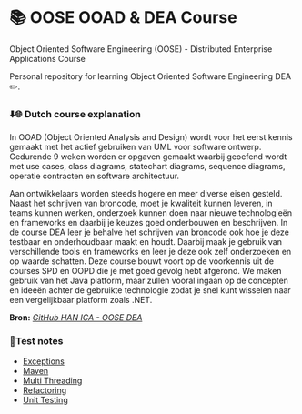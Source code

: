 # 📚 OOSE OOAD & DEA Course
Object Oriented Software Engineering (OOSE) - Distributed Enterprise Applications Course

Personal repository for learning Object Oriented Software Engineering DEA ✏️.

### ⬇️🌐 Dutch course explanation
In OOAD (Object Oriented Analysis and Design) wordt voor het eerst kennis gemaakt met het actief gebruiken van UML voor software ontwerp. Gedurende 9 weken worden er opgaven gemaakt waarbij geoefend wordt met use cases, class diagrams, statechart diagrams, sequence diagrams, operatie contracten en software architectuur.

Aan ontwikkelaars worden steeds hogere en meer diverse eisen gesteld. Naast het schrijven van broncode, moet je kwaliteit kunnen leveren, in teams kunnen werken, onderzoek kunnen doen naar nieuwe technologieën en frameworks en daarbij je keuzes goed onderbouwen en beschrijven. In de course DEA leer je behalve het schrijven van broncode ook hoe je deze testbaar en onderhoudbaar maakt en houdt. Daarbij maak je gebruik van verschillende tools en frameworks en leer je deze ook zelf onderzoeken en op waarde schatten. 
Deze course bouwt voort op de voorkennis uit de courses SPD en OOPD die je met goed gevolg hebt afgerond. We maken gebruik van het Java platform, maar zullen vooral ingaan op de concepten en ideeën achter de gebruikte technologie zodat je snel kunt wisselen naar een vergelijkbaar platform zoals .NET.

**Bron:** *[GitHub HAN ICA - OOSE DEA](https://github.com/HANICA-DEA)*


### 📓Test notes
- [Exceptions](https://github.com/aaron5670/OOSE-Course/blob/master/exceptions.md)
- [Maven](https://github.com/aaron5670/OOSE-Course/blob/master/maven.md)
- [Multi Threading](https://github.com/aaron5670/OOSE-Course/blob/master/multi-threading.md)
- [Refactoring](https://github.com/aaron5670/OOSE-Course/blob/master/refactoring.md)
- [Unit Testing](https://github.com/aaron5670/OOSE-Course/blob/master/unit-tests.md)
